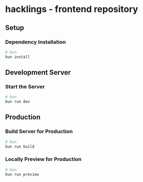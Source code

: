 # hacklings - frontend repository

## Setup

### Dependency Installation

```bash
# bun
bun install
```

## Development Server

### Start the Server

```bash
# bun
bun run dev
```

## Production

### Build Server for Production

```bash
# bun
bun run build
```

### Locally Preview for Production

```bash
# bun
bun run preview
```
